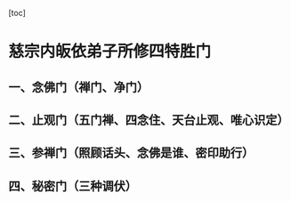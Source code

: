 [toc]

# 慈宗内皈依弟子所修四特胜门

## 一、念佛门（禅门、净门）

## 二、止观门（五门禅、四念住、天台止观、唯心识定）

## 三、参禅门（照顾话头、念佛是谁、密印助行）

## 四、秘密门（三种调伏）

